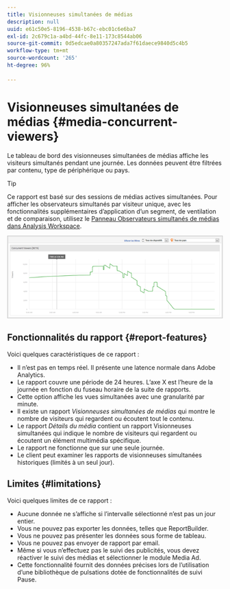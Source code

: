 ```yaml
---
title: Visionneuses simultanées de médias
description: null
uuid: e61c50e5-8196-4538-b67c-ebc01c6e6ba7
exl-id: 2c679c1a-a4bd-44fc-8e11-173c8544ab06
source-git-commit: 0d5edcae0a80357247ada7f61daece9840d5c4b5
workflow-type: tm+mt
source-wordcount: '265'
ht-degree: 96%

---
```


# Visionneuses simultanées de médias {#media-concurrent-viewers}

Le tableau de bord des visionneuses simultanées de médias affiche les visiteurs simultanés pendant une journée. Les données peuvent être filtrées par contenu, type de périphérique ou pays.

>[!TIP]
>
> Ce rapport est basé sur des sessions de médias actives simultanées.  Pour afficher les observateurs simultanés par visiteur unique, avec les fonctionnalités supplémentaires d’application d’un segment, de ventilation et de comparaison, utilisez le [Panneau Observateurs simultanés de médias dans Analysis Workspace](https://experienceleague.adobe.com/docs/analytics/analyze/analysis-workspace/panels/media-concurrent-viewers.html).


![](assets/video-concurrent-viewers.png)

## Fonctionnalités du rapport {#report-features}

Voici quelques caractéristiques de ce rapport :

* Il n’est pas en temps réel. Il présente une latence normale dans Adobe Analytics.
* Le rapport couvre une période de 24 heures. L’axe X est l’heure de la journée en fonction du fuseau horaire de la suite de rapports.
* Cette option affiche les vues simultanées avec une granularité par minute.
* Il existe un rapport *Visionneuses simultanées de médias* qui montre le nombre de visiteurs qui regardent ou écoutent tout le contenu.
* Le rapport *Détails du média* contient un rapport Visionneuses simultanées qui indique le nombre de visiteurs qui regardent ou écoutent un élément multimédia spécifique.
* Le rapport ne fonctionne que sur une seule journée.
* Le client peut examiner les rapports de visionneuses simultanées historiques (limités à un seul jour).

## Limites {#limitations}

Voici quelques limites de ce rapport :

* Aucune donnée ne s’affiche si l’intervalle sélectionné n’est pas un jour entier.
* Vous ne pouvez pas exporter les données, telles que ReportBuilder.
* Vous ne pouvez pas présenter les données sous forme de tableau.
* Vous ne pouvez pas envoyer de rapport par email.
* Même si vous n’effectuez pas le suivi des publicités, vous devez réactiver le suivi des médias et sélectionner le module Media Ad.
* Cette fonctionnalité fournit des données précises lors de l’utilisation d’une bibliothèque de pulsations dotée de fonctionnalités de suivi Pause.
